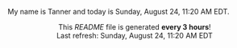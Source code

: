 My name is Tanner and today is Sunday, August 24, 11:20 AM EDT.

<p align="center">This <i>README</i> file is generated <b>every 3 hours</b>!</br>Last refresh: Sunday, August 24, 11:20 AM EDT<br /></p>
